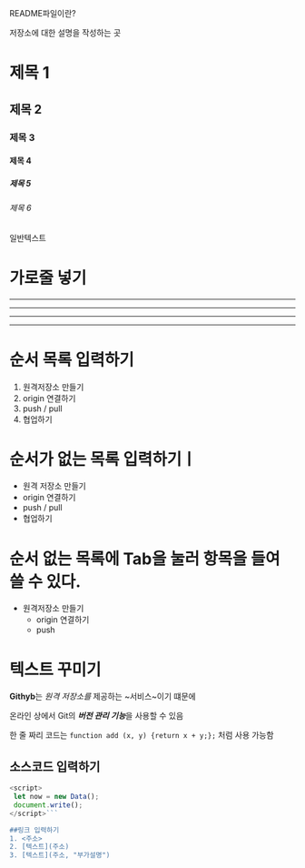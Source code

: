 README파일이란?

저장소에 대한 설명을 작성하는 곳

# 제목 1
## 제목 2
### 제목 3
#### 제목 4
##### 제목 5
###### 제목 6
일반텍스트

# 가로줄 넣기
---
- - - -
****
* * * 

# 순서 목록 입력하기
1. 원격저장소 만들기
2. origin 연결하기
3. push / pull
4. 협업하기

# 순서가 없는 목록 입력하기ㅣ
- 원격 저장소 만들기
- origin 연결하기
- push / pull
- 협업하기

# 순서 없는 목록에 Tab을 눌러 항목을 들여 쓸 수 있다.
- 원격저장소 만들기
    - origin 연결하기
    - push

 # 텍스트 꾸미기
 **Githyb**는 *원격 저장소를* 제공하는 ~서비스~이기 떄문에

 온라인 상에서 Git의 ***버전 관리 기능***을 사용할 수 있음

 한 줄 짜리 코드는 `function add (x, y) {return x + y;};` 처럼 사용 가능함

 ## 소스코드 입력하기
 ```javascript
<script>
  let now = new Data();
  document.write();
</script>```

##링크 입력하기
1. <주소>
2. [텍스트](주소)
3. [텍스트](주소, "부가설명")
